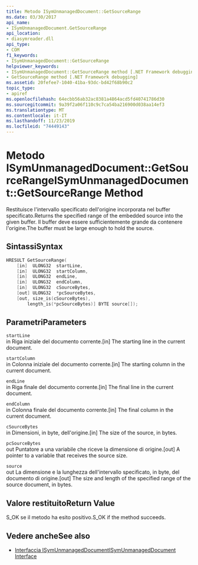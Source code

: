 ```yaml
---
title: Metodo ISymUnmanagedDocument::GetSourceRange
ms.date: 03/30/2017
api_name:
- ISymUnmanagedDocument.GetSourceRange
api_location:
- diasymreader.dll
api_type:
- COM
f1_keywords:
- ISymUnmanagedDocument::GetSourceRange
helpviewer_keywords:
- ISymUnmanagedDocument::GetSourceRange method [.NET Framework debugging]
- GetSourceRange method [.NET Framework debugging]
ms.assetid: 20fefee7-1040-41ba-93dc-bd42f68b90c2
topic_type:
- apiref
ms.openlocfilehash: 64ecbb56ab32ac8381a4864acd5fd40741786d30
ms.sourcegitcommit: 9a39f2a06f110c9c7ca54ba216900d038aa14ef3
ms.translationtype: MT
ms.contentlocale: it-IT
ms.lasthandoff: 11/23/2019
ms.locfileid: "74449143"
---
```

# <a name="isymunmanageddocumentgetsourcerange-method"></a><span data-ttu-id="d68cf-102">Metodo ISymUnmanagedDocument::GetSourceRange</span><span class="sxs-lookup"><span data-stu-id="d68cf-102">ISymUnmanagedDocument::GetSourceRange Method</span></span>
<span data-ttu-id="d68cf-103">Restituisce l'intervallo specificato dell'origine incorporata nel buffer specificato.</span><span class="sxs-lookup"><span data-stu-id="d68cf-103">Returns the specified range of the embedded source into the given buffer.</span></span> <span data-ttu-id="d68cf-104">Il buffer deve essere sufficientemente grande da contenere l'origine.</span><span class="sxs-lookup"><span data-stu-id="d68cf-104">The buffer must be large enough to hold the source.</span></span>  
  
## <a name="syntax"></a><span data-ttu-id="d68cf-105">Sintassi</span><span class="sxs-lookup"><span data-stu-id="d68cf-105">Syntax</span></span>  
  
```cpp  
HRESULT GetSourceRange(  
    [in]  ULONG32  startLine,  
    [in]  ULONG32  startColumn,  
    [in]  ULONG32  endLine,  
    [in]  ULONG32  endColumn,  
    [in]  ULONG32  cSourceBytes,  
    [out] ULONG32  *pcSourceBytes,  
    [out, size_is(cSourceBytes),  
        length_is(*pcSourceBytes)] BYTE source[]);  
```  
  
## <a name="parameters"></a><span data-ttu-id="d68cf-106">Parametri</span><span class="sxs-lookup"><span data-stu-id="d68cf-106">Parameters</span></span>  
 `startLine`  
 <span data-ttu-id="d68cf-107">in Riga iniziale del documento corrente.</span><span class="sxs-lookup"><span data-stu-id="d68cf-107">[in] The starting line in the current document.</span></span>  
  
 `startColumn`  
 <span data-ttu-id="d68cf-108">in Colonna iniziale del documento corrente.</span><span class="sxs-lookup"><span data-stu-id="d68cf-108">[in] The starting column in the current document.</span></span>  
  
 `endLine`  
 <span data-ttu-id="d68cf-109">in Riga finale del documento corrente.</span><span class="sxs-lookup"><span data-stu-id="d68cf-109">[in] The final line in the current document.</span></span>  
  
 `endColumn`  
 <span data-ttu-id="d68cf-110">in Colonna finale del documento corrente.</span><span class="sxs-lookup"><span data-stu-id="d68cf-110">[in] The final column in the current document.</span></span>  
  
 `cSourceBytes`  
 <span data-ttu-id="d68cf-111">in Dimensioni, in byte, dell'origine.</span><span class="sxs-lookup"><span data-stu-id="d68cf-111">[in] The size of the source, in bytes.</span></span>  
  
 `pcSourceBytes`  
 <span data-ttu-id="d68cf-112">out Puntatore a una variabile che riceve la dimensione di origine.</span><span class="sxs-lookup"><span data-stu-id="d68cf-112">[out] A pointer to a variable that receives the source size.</span></span>  
  
 `source`  
 <span data-ttu-id="d68cf-113">out La dimensione e la lunghezza dell'intervallo specificato, in byte, del documento di origine.</span><span class="sxs-lookup"><span data-stu-id="d68cf-113">[out] The size and length of the specified range of the source document, in bytes.</span></span>  
  
## <a name="return-value"></a><span data-ttu-id="d68cf-114">Valore restituito</span><span class="sxs-lookup"><span data-stu-id="d68cf-114">Return Value</span></span>  
 <span data-ttu-id="d68cf-115">S_OK se il metodo ha esito positivo.</span><span class="sxs-lookup"><span data-stu-id="d68cf-115">S_OK if the method succeeds.</span></span>  
  
## <a name="see-also"></a><span data-ttu-id="d68cf-116">Vedere anche</span><span class="sxs-lookup"><span data-stu-id="d68cf-116">See also</span></span>

- [<span data-ttu-id="d68cf-117">Interfaccia ISymUnmanagedDocument</span><span class="sxs-lookup"><span data-stu-id="d68cf-117">ISymUnmanagedDocument Interface</span></span>](../../../../docs/framework/unmanaged-api/diagnostics/isymunmanageddocument-interface.md)
